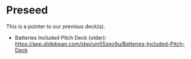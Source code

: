 # Preseed

This is a pointer to our previous deck(s).

- Batteries Included Pitch Deck (older):
  https://app.slidebean.com/sbp/uin55zeo9u/Batteries-Included-Pitch-Deck
